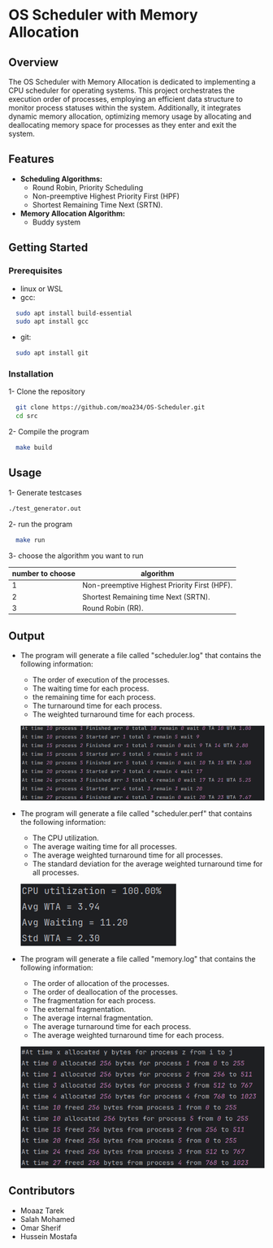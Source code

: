 # OS Scheduler with Memory Allocation

## Overview

The OS Scheduler with Memory Allocation is dedicated to implementing a CPU scheduler for operating systems. This project orchestrates the execution order of processes, employing an efficient data structure to monitor process statuses within the system. Additionally, it integrates dynamic memory allocation, optimizing memory usage by allocating and deallocating memory space for processes as they enter and exit the system.

## Features
- **Scheduling Algorithms:**
    - Round Robin, Priority Scheduling
    - Non-preemptive Highest Priority First (HPF)
    - Shortest Remaining Time Next (SRTN).
- **Memory Allocation Algorithm:**
    - Buddy system

## Getting Started

### Prerequisites

- linux or WSL
- gcc:
```bash
  sudo apt install build-essential
  sudo apt install gcc
```
- git:
```bash
  sudo apt install git
```

### Installation

1- Clone the repository
```bash
  git clone https://github.com/moa234/OS-Scheduler.git
  cd src
```

2- Compile the program
```bash
  make build 
```
## Usage
1- Generate testcases
```bash
./test_generator.out
```

2- run the program
```bash
  make run
```
3- choose the algorithm you want to run

| number to choose | algorithm |
| -------- | -------- |
| 1  |Non-preemptive Highest Priority First (HPF).  |
| 2  |Shortest Remaining time Next (SRTN). |
| 3  | Round Robin (RR).|

## Output

- The program will generate a file called "scheduler.log" that contains the following information:
    - The order of execution of the processes.
    - The waiting time for each process.
    - the remaining time for each process.
    - The turnaround time for each process.
    - The weighted turnaround time for each process.
  
  ![HPF_Log.png](imgs%2FHPF_Log.png)

- The program will generate a file called "scheduler.perf" that contains the following information:
    - The CPU utilization.
    - The average waiting time for all processes.
    - The average weighted turnaround time for all processes.
    - The standard deviation for the average weighted turnaround time for all processes.

  ![HPF_Perf.png](imgs%2FHPF_Perf.png)

- The program will generate a file called "memory.log" that contains the following information:
    - The order of allocation of the processes.
    - The order of deallocation of the processes.
    - The fragmentation for each process.
    - The external fragmentation.
    - The average internal fragmentation.
    - The average turnaround time for each process.
    - The average weighted turnaround time for each process.

    ![Memory_Log.png](imgs%2FMemory_Log.png)

## Contributors
* Moaaz Tarek
* Salah Mohamed
* Omar Sherif
* Hussein Mostafa